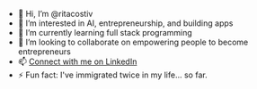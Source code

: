 - 👋 Hi, I’m @ritacostiv
- 👀 I’m interested in AI, entrepreneurship, and building apps 
- 🌱 I’m currently learning full stack programming
- 💞️ I’m looking to collaborate on empowering people to become entrepreneurs
- 📫 [Connect with me on LinkedIn](https://www.linkedin.com/in/ritacostiv/)
- ⚡ Fun fact: I've immigrated twice in my life... so far. 

<!---
ritacostiv/ritacostiv is a ✨ special ✨ repository because its `README.md` (this file) appears on your GitHub profile.
You can click the Preview link to take a look at your changes.
--->
